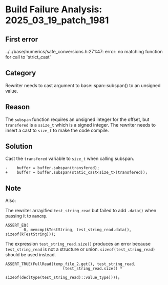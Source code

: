 # Build Failure Analysis: 2025_03_19_patch_1981

## First error

../../base/numerics/safe_conversions.h:271:47: error: no matching function for call to 'strict_cast'

## Category
Rewriter needs to cast argument to base::span::subspan() to an unsigned value.

## Reason
The `subspan` function requires an unsigned integer for the offset, but `transfered` is a `ssize_t` which is a signed integer. The rewriter needs to insert a cast to `size_t` to make the code compile.

## Solution
Cast the `transfered` variable to `size_t` when calling subspan.

```
-    buffer = buffer.subspan(transfered);
+    buffer = buffer.subspan(static_cast<size_t>(transfered));
```

## Note

Also:

The rewriter arrayified `test_string_read` but failed to add `.data()` when passing it to `memcmp`.
```
ASSERT_EQ(
        0, memcmp(kTestString, test_string_read.data(), sizeof(kTestString)));
```
The expression `test_string_read.size()` produces an error because `test_string_read` is not a structure or union. `sizeof(test_string_read)` should be used instead.
```
ASSERT_TRUE(FullRead(temp_file_2.get(), test_string_read,
                         (test_string_read.size() *
                          sizeof(decltype(test_string_read)::value_type))));